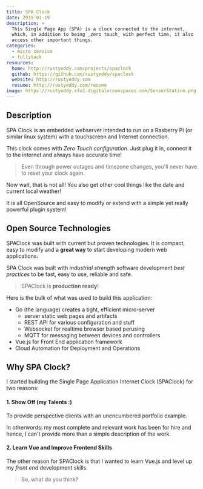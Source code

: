 ```yaml
---
title: SPA Clock
date: 2019-01-19
description: >
  This Single Page App (SPA) is a clock connected to the internet,
  which, in addition to being _zero touch_ with perfect time, it also
  access other important things.
categories: 
  - micro service
  - fullstack
resources:
  home: http://rustyeddy.com/projects/spaclock
  github: https://github.com/rustyeddy/spaclock
  website: http://rustyeddy.com
  resume: http://rustyeddy.com/resume
image: https://rustyeddy.sfo2.digitaloceanspaces.com/SensorStation.png
---
```


## Description

SPA Clock is an embedded webserver intended to run on a Rasberry Pi
(or similar linux system) with a touchscreen and Internet connection.

This clock comes with _Zero Touch configuration_. Just plug it in,
connect it to the internet and always have accurate time! 

> Even through power outages and timezone changes, you'll never have
> to reset your clock again.

Now wait, that is not all! You also get other cool things like the
date and current local weather!  

It is all OpenSource and easy to modify or extend with a simple yet
really powerful plugin system! 

## Open Source Technologies

SPAClock was built with current but proven technologies. It is
compact, easy to modify and a __great way__ to start developing modern
web applications.


SPA Clock was built with _industrial strength_ software development
_best practices_ to be fast, easy to use, reliable and safe. 

> SPAClock is **production ready**!

Here is the bulk of what was used to build this application:

- Go (the language) creates a tight, efficient micro-server
  - server static web pages and artifacts
  - REST API for various configuration and stuff
  - Websocket for realtime browser based perusing
  - MQTT for messaging between devices and controllers
- Vue.js for Front End application framework
- Cloud Automation for Deployment and Operations


## Why SPA Clock?

I started building the Single Page Application Internet Clock
(SPAClock) for two reasons: 

#### 1. Show Off (my Talents :)

To provide perspective clients with an unencumbered portfolio
example. 

In otherwords: my most complete and relevant work has been
for hire and hence, I can't provide more than a simple
description of the work.

#### 2. Learn Vue and Improve Frontend Skills

The other reason for SPAClock is that I wanted to learn Vue.js and
level up my _front end_ development skills. 

> So, what do you think?

